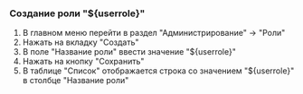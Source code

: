 ### Создание роли "${userrole}"

1. В главном меню перейти в раздел "Администрирование" -> "Роли"
1. Нажать на вкладку "Создать"
1. В поле "Название роли" ввести значение "${userrole}"
1. Нажать на кнопку "Сохранить"
1. В таблице "Список" отображается строка со значением "${userrole}" в столбце "Название роли"

